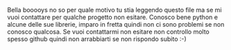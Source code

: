 Bella booooys no so per quale motivo tu stia leggendo questo file ma se mi vuoi contattare per qualche progetto non esitare.
Conosco bene python e alcune delle sue librerie, imparo in fretta quindi non ci sono problemi se non conosco qualcosa.
Se vuoi contattarmi non esitare non controllo molto spesso github quindi non arrabbiarti se non rispondo subito :-)

